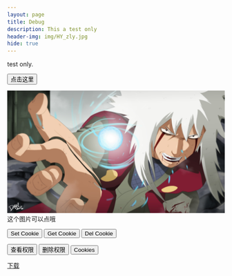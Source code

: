 ```yaml
---
layout: page
title: Debug
description: This a test only 
header-img: img/HY_zly.jpg
hide: true
---
```


test only.

<button type="button" onclick="alert('Welcome!')">点击这里</button>

<script>
function changeImage()
{
	var element = document.getElementById('t_cg_pic');
		if(element.src.match("/img/HY_zly.jpg"))
		{
			element.src="/img/HY_mr.jpg";
		}
		else
		{
			element.src="/img/HY_zly.jpg";
		}
}
</script>

<script>
function see_Quan_name()
{
	alert("A");
	var x_Quan_name = document.getElementById("Quan_name");
	alert("B");
	x_Quan_name.innerHTML = "当前权限:"+getCookie('Quan_name');
	alert("C");
}
</script>

<img src="/img/HY_zly.jpg" onclick="changeImage()" id="t_cg_pic" alt="img test" /> 
这个图片可以点哦  

<button type="button" onclick="setCookie('test_c','666','s10')" >Set Cookie</button>
<button type="button" onclick="alert(getCookie('test_c'))">Get Cookie</button>
<button type="button" onclick="delCookie('test_c')">Del Cookie</button>

<p id="Quan_name"></p>
<button onclick="see_Quan_name()" type="button" class="btn btn-block btn-info">查看权限</button>
<button onclick="delCookie('Quan_name')" type="button" class="btn btn-block btn-info">删除权限</button>
<button onclick="alert(document.cookie)" type="button" class="btn btn-block btn-info">Cookies</button>

<a href="/Files/Y" download="Y">下载</a>
